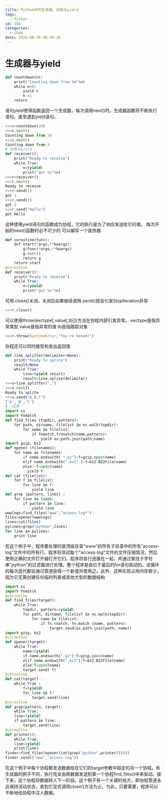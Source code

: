 ```yaml
---
title: Python中的生成器，协程与yield
tags:
  - Python
id: 394
categories:
  - Code
date: 2016-08-30 00:30:26
---
```

# 生成器与yield
```py
def countdown(n):
    print("Counting down from %d"%n)
    while n>0:
        yield n
        n-=1
    return
```
语句yield使得函数返回一个生成器，每次调用next()时。生成器函数将不断执行语句，直至遇到yield语句。
```py
>>>c=countdown(10)
>>>c.next()
Counting down from 10
>>>c.next()
Counting down from 9
# 协程与yield
def receiver():
    print("Ready to receive")
    while True:
        n=(yield)
        print("got %s"%n)
>>>r=receiver()
>>>r.next()
Ready to receive
>>>r.send(1)
got 1
>>>r.send(2)
got 2
>>>r.send("Hello")
got Hello
```
这种使用yield语句的函数成为协程，它的执行是为了响应发送给它的值。
每次开始的next()函数时必不可少的
可以编写一个装饰器
```py
def coroutine(func):
    def start(*args,**kwargs):
        g=func(*args,**kwargs)
        g.next()
        return g
    return start
@coroutine
def receiver():
    print("Ready to receive")
    while True:
        n=(yield)
        print("got %s"%n)
```
可用.close()关闭。关闭后如果继续调用.send()就会引发StopIteration异常
```py
>>>r.close()
```
可以使用throw(exctype[,value[,tb]])方法在协程内部引发异常。
exctype是指异常类型
value是指异常的值
tb是指跟踪对象
```py
>>>r.throw(RuntimeError,"You're hosed!")
```
协程还可以同时接受和发出返回值
```py
def line_splitter(delimiter=None):
    print("Ready to splite")
    result=None
    while True:
        line=(yield result)
        result=line.splite(delimiter)
>>>s=line_splitter(",")
>>>s.next()
Ready to splite
>>>s.send("A,B,C")
['A','B','C']
#  应用
import os 
import fnmatch 
def find_files (topdir, pattern):
    for path, dirname, filelist in os.walk(topdir):
        for name in filelist: 
            if fnmatch.frunatch(name,pattern): 
                yield os.path.join(path,name) 
import gzip, bz2 
def opener (filenames): 
    for name in filenames: 
        if name.endswith( ".gz"):f=gzip.open(name)
        elif name.endswith(".bz2" ):f=bz2.BZ2File(name)
        else: f=open(name) 
          yield f
def cat (filelist):
    for f in filelist: 
        for line in f: 
            yield line
def grep (pattern, lines) : 
    for line in lines: 
        if pattern in line: 
            yield line
wwwlogs=find_files("www","access-log*")
files=opener(wwwlogs)
lines=cat(files)
pylines=grep("python",lines)
for line in pylines:
    print line
```
在这个例子中，程序要处理的是顶级目录“www”的所有子目录中的所有“access-log"文件中的所有行。程序将测试每个"access-log"文件的文件压缩情况，然后使用正确的文件打开器打开它们。程序将各行连接在一起，并通过查找子字符串"python"的过滤器进行处理。整个程序是由位于最后的for语句驱动的。该循环的每次迭代都会通过管道获得一个新值并使用之。此外，这种实现占用内存极少，因为它无需创建任何临时列表或其他大型的数据结构
```py
import os 
import fnmatch 
@coroutine 
def find_files(target): 
    while True: 
        topdir, pattern=(yield) 
        for path, dirname, filelist in os.walk(topdir): 
            for name in filelist: 
                if fn.rnatch. fn.match (name, pattern):
                    target.send(os.path.join(path, name)) 
import gzip, bz2 
@coroutine 
def opener(target):
    while True: 
        name=(yield) 
        if name.endswith(".gz"):f=gzip.open(name)
        elif name.endswith(".bz2"):f=bz2.BZ2File(name) 
        else:f=open(name)
        target.send( f) 
@coroutine 
def cat(target) : 
    while True : 
        f=(yield) 
        for line in f: 
            target.send(line) 
@coroutine 
def grep(pattern, target):
    while True: 
    line=(yield) 
    if pattern in line: 
        target.send(line) 
@coroutine 
def printer(): 
    while True: 
    line=(yield) 
    print(line)
finder=find_files(opener(cat(grep("python",printer()))))
finder.send(("www","access-log"))
```
在这个例子中每个协程都发送数据给在它们的target参数中指定的另一个协程。和生成器的例子不同，执行完全由將数据发送到第一个协程find_files()中来驱动。接下来，这个协程将数据转人下一阶段。这个例子有一个关键的地方，即协程管道永远保持活动状态，直到它显式调用close()方法为止。为此，只要需要，程序可以不断地给协程中注人数据。
